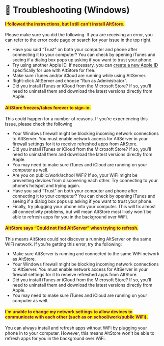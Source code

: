 # 🙋 Troubleshooting (Windows)

#### <mark style="color:purple;">I followed the instructions, but I still can't install AltStore.</mark>

Please make sure you did the following. If you are receiving an error, you can refer to the error code page or search for your issue in the top right.

* Have you said “Trust” on both your computer and phone after connecting it to your computer? You can check by opening iTunes and seeing if a dialog box pops up asking if you want to trust your phone.
* Try using another Apple ID. If necessary, you can [create a new Apple ID](https://appleid.apple.com/account#!\&page=create) specifically for use with AltStore for free.
* Make sure iTunes and/or iCloud are running while using AltServer.
* Right-click AltServer and choose “Run as Administrator”.
* Did you install iTunes or iCloud from the Microsoft Store? If so, you’ll need to uninstall them and download the latest versions directly from Apple.

#### <mark style="color:purple;">AltStore freezes/takes forever to sign-in.</mark>

This could happen for a number of reasons. If you’re experiencing this issue, please check the following

* Your Windows firewall might be blocking incoming network connections to AltServer. You must enable network access for AltServer in your firewall settings for it to receive refreshed apps from AltStore.
* Did you install iTunes or iCloud from the Microsoft Store? If so, you’ll need to uninstall them and download the latest versions directly from Apple.
* You may need to make sure iTunes and iCloud are running on your computer as well.
* Are you on public/work/school WiFi? If so, your WiFi might be preventing devices from discovering each other. Try connecting to your phone’s hotspot and trying again.
* Have you said “Trust” on both your computer and phone after connecting it to your computer? You can check by opening iTunes and seeing if a dialog box pops up asking if you want to trust your phone.
* Finally, try plugging your phone into your computer. This will fix almost all connectivity problems, but will mean AltStore most likely won't be able to refresh apps for you in the background over WiFi.

#### <mark style="color:purple;">AltStore says “Could not find AltServer” when trying to refresh.</mark>

This means AltStore could not discover a running AltServer on the same WiFi network. If you’re getting this error, try the following:

* Make sure AltServer is running and connected to the same WiFi network as AltStore.
* Your Windows firewall might be blocking incoming network connections to AltServer. You must enable network access for AltServer in your firewall settings for it to receive refreshed apps from AltStore.
* Did you install iTunes or iCloud from the Microsoft Store? If so, you’ll need to uninstall them and download the latest versions directly from Apple.
* You may need to make sure iTunes and iCloud are running on your computer as well.

#### <mark style="color:purple;">I’m unable to change my network settings to allow devices to communicate with each other (such as on school/work/public WiFi).</mark>

You can always install and refresh apps without WiFi by plugging your phone in to your computer. However, this means AltStore won't be able to refresh apps for you in the background over WiFi.
